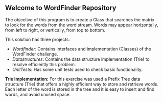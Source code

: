 ## Welcome to WordFinder Repository

The objective of this program is to create a Class that searches the matrix to look for the words from the word stream. Words may appear horizontally, from left to right, or vertically, from top to bottom.

This solution has three projects:

 - *Wordfinder*: Contains interfaces and implementation (Classes) of the WordFinder challenge.
 - *Datastructures*: Contains the data structure implementation (Trie) to resolve efficiently this problem.
 - *UnitTests*: Has some unit tests used to check basic functionality.

**Trie Implementation:**
For this exercise was used a Prefix Tree data structure (Trie) that offers a highly efficient way to store and retrieve words. Each letter of the word is stored in the tree and it is easy to insert and find words, and avoid unused space.



